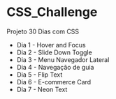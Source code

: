 # CSS_Challenge
Projeto 30 Dias com CSS

- Dia 1 - Hover and Focus
- Dia 2 - Slide Down Toggle
- Dia 3 - Menu Navegador Lateral
- Dia 4 - Navegação de guia
- Dia 5 - Flip Text
- Dia 6 - E-commerce Card
- Dia 7 - Neon Text
